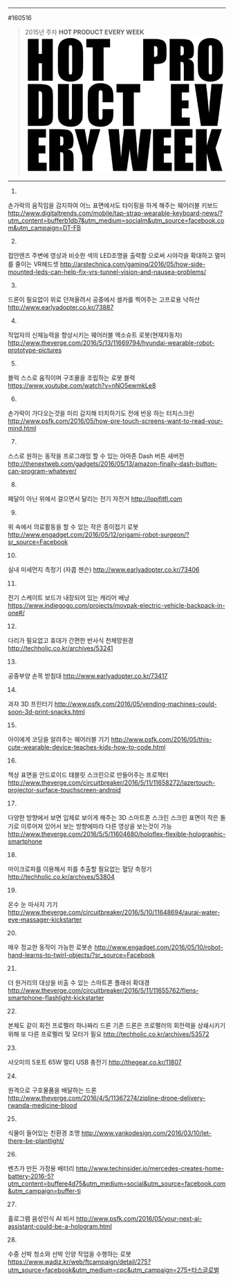 
---  
#160516  
> 2015년 주차 **HOT PRODUCT EVERY WEEK**  
> ![pic](../image/MAIN.png)  

---  

1.
손가락의 움직임을 감지하여 어느 표면에서도 타이핑을 하게 해주는 웨어러블 키보드
http://www.digitaltrends.com/mobile/tap-strap-wearable-keyboard-news/?utm_content=bufferb1db7&utm_medium=socialm&utm_source=facebook.com&utm_campaign=DT-FB

2.
접안렌즈 주변에 영상과 비슷한 색의 LED조명을 출력함 으로써 시야각을 확대하고 멀미를 줄이는 VR헤드셋
http://arstechnica.com/gaming/2016/05/how-side-mounted-leds-can-help-fix-vrs-tunnel-vision-and-nausea-problems/

3.
드론이 필요없이 위로 던져올려서 공중에서 셀카를 찍어주는 고프로용 낙하산
http://www.earlyadopter.co.kr/73887

4.
작업자의 신체능력을 향상시키는 웨어러블 엑소슈트 로봇(현재자동차)
http://www.theverge.com/2016/5/13/11669794/hyundai-wearable-robot-prototype-pictures

5.
블럭 스스로 움직이며 구조물을 조립하는 로봇 블럭
https://www.youtube.com/watch?v=nNO5ewmkLe8

6.
손가락이 가다오는것을 미리 감지해 터치하기도 전에 반응 하는 터치스크린
http://www.psfk.com/2016/05/how-pre-touch-screens-want-to-read-your-mind.html

7.
스스로 원하는 동작을 프로그래밍 할 수 있는 아마존 Dash 버튼 새버전
http://thenextweb.com/gadgets/2016/05/13/amazon-finally-dash-button-can-program-whatever/

8.
페달이 아닌 위에서 걸으면서 달리는 전기 자전거
http://lopifitfl.com

9.
위 속에서 의료활동을 할 수 있는 작은 종이접기 로봇
http://www.engadget.com/2016/05/12/origami-robot-surgeon/?sr_source=Facebook

10.
실내 미세먼지 측정기 (자콥 젠슨)
http://www.earlyadopter.co.kr/73406

11.
전기 스케이트 보드가 내장되어 있는 캐리어 배낭
https://www.indiegogo.com/projects/movpak-electric-vehicle-backpack-in-one#/

12.
다리가 필요없고 휴대가 간편한 반사식 천체망원경
http://techholic.co.kr/archives/53241

13.
공중부양 손목 받침대
http://www.earlyadopter.co.kr/73417

14.
과자 3D 프린터기
http://www.psfk.com/2016/05/vending-machines-could-soon-3d-print-snacks.html

15.
아이에게 코딩을 알려주는 웨어러블 기기
http://www.psfk.com/2016/05/this-cute-wearable-device-teaches-kids-how-to-code.html

16.
책상 표면을 안드로이드 태블릿 스크린으로 만들어주는 프로젝터
http://www.theverge.com/circuitbreaker/2016/5/11/11658272/lazertouch-projector-surface-touchscreen-android

17.
다양한 방향에서 보면 입체로 보이게 해주는 3D 스마트폰 스크린
스크린 표면이 작은 돌기로 이루어져 있어서 보는 방향에따라 다른 영상을 보는것이 가능
http://www.theverge.com/2016/5/5/11604680/holoflex-flexible-holographic-smartphone

18.
마이크로파를 이용해서 피를 추출할 필요없는 혈당 측정기
http://techholic.co.kr/archives/53804

19.
온수 눈 마사지 기기
http://www.theverge.com/circuitbreaker/2016/5/10/11648694/aurai-water-eye-massager-kickstarter

20.
매우 정교한 동작이 가능한 로봇손
http://www.engadget.com/2016/05/10/robot-hand-learns-to-twirl-objects/?sr_source=Facebook

21.
더 원거리의 대상을 비출 수 있는 스마트폰 플래쉬 확대경
http://www.theverge.com/circuitbreaker/2016/5/11/11655762/flens-smartphone-flashlight-kickstarter

22.
본체도 같이 회전 프로펠러 하나짜리 드론
기존 드론은 프로펠러의 회전력을 상쇄시키기 위해 또 다른 프로펠러 및 모터가 필요
http://techholic.co.kr/archives/53572

23.
샤오미의 5포트 65W 멀티 USB 충전기
http://thegear.co.kr/11807

24.
원격으로 구호물품을 배달하는 드론
http://www.theverge.com/2016/4/5/11367274/zipline-drone-delivery-rwanda-medicine-blood

25.
식물이 들어있는 친환경 조명
http://www.yankodesign.com/2016/03/10/let-there-be-plantlight/

26.
벤츠가 만든 가정용 배터리
http://www.techinsider.io/mercedes-creates-home-battery-2016-5?utm_content=buffere4d75&utm_medium=social&utm_source=facebook.com&utm_campaign=buffer-ti

27.
홀로그램 음성인식 AI 비서
http://www.psfk.com/2016/05/your-next-ai-assistant-could-be-a-hologram.html

28.
수중 선박 청소와 선박 인양 작업을 수행하는 로봇
https://www.wadiz.kr/web/ftcampaign/detail/275?utm_source=facebook&utm_medium=cpc&utm_campaign=275+타스글로벌
